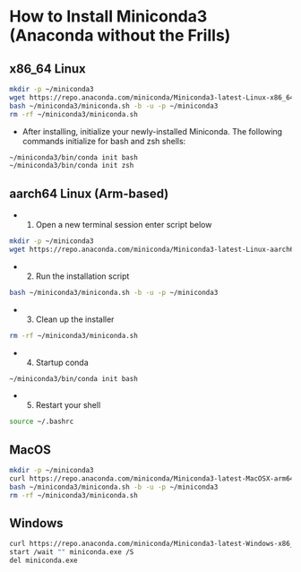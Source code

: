 # How to Install Miniconda3 (Anaconda without the Frills)

## x86_64 Linux
```bash
mkdir -p ~/miniconda3
wget https://repo.anaconda.com/miniconda/Miniconda3-latest-Linux-x86_64.sh -O ~/miniconda3/miniconda.sh
bash ~/miniconda3/miniconda.sh -b -u -p ~/miniconda3
rm -rf ~/miniconda3/miniconda.sh
```
- After installing, initialize your newly-installed Miniconda. The following commands initialize for bash and zsh shells:
```bash
~/miniconda3/bin/conda init bash
~/miniconda3/bin/conda init zsh
```
## aarch64 Linux (Arm-based)
- 1. Open a new terminal session enter script below
```bash
mkdir -p ~/miniconda3
wget https://repo.anaconda.com/miniconda/Miniconda3-latest-Linux-aarch64.sh -O ~/miniconda3/miniconda.sh
```
- 2. Run the installation script
```bash
bash ~/miniconda3/miniconda.sh -b -u -p ~/miniconda3
```

- 3. Clean up the installer
```bash
rm -rf ~/miniconda3/miniconda.sh
```

- 4. Startup conda
```bash
~/miniconda3/bin/conda init bash
```

- 5. Restart your shell

```bash
source ~/.bashrc
```
## MacOS
```bash
mkdir -p ~/miniconda3
curl https://repo.anaconda.com/miniconda/Miniconda3-latest-MacOSX-arm64.sh -o ~/miniconda3/miniconda.sh
bash ~/miniconda3/miniconda.sh -b -u -p ~/miniconda3
rm -rf ~/miniconda3/miniconda.sh
```

## Windows
```bash
curl https://repo.anaconda.com/miniconda/Miniconda3-latest-Windows-x86_64.exe -o miniconda.exe
start /wait "" miniconda.exe /S
del miniconda.exe
```
